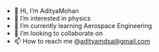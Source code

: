 - 👋 Hi, I’m AdityaMohan
- 👀 I’m interested in physics
- 🌱 I’m currently learning Aerospace Engineering
- 💞️ I’m looking to collaborate on
- 📫 How to reach me @adityamdsa@gmail.com


